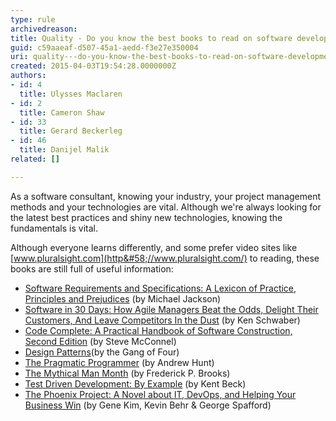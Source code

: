 ```yaml
---
type: rule
archivedreason: 
title: Quality - Do you know the best books to read on software development?
guid: c59aaeaf-d507-45a1-aedd-f3e27e350004
uri: quality---do-you-know-the-best-books-to-read-on-software-development
created: 2015-04-03T19:54:28.0000000Z
authors:
- id: 4
  title: Ulysses Maclaren
- id: 2
  title: Cameron Shaw
- id: 33
  title: Gerard Beckerleg
- id: 46
  title: Danijel Malik
related: []

---
```


As a software consultant, knowing your industry, your project management methods and your technologies are vital. Although we're always looking for the latest best practices and shiny new technologies, knowing the fundamentals is vital.

Although everyone learns differently, and some prefer video sites like [www.pluralsight.com](http&#58;//www.pluralsight.com/) to reading, these books are still full of useful information:

<!--endintro-->

* [Software Requirements and Specifications: A Lexicon of Practice, Principles and Prejudices](http&#58;//www.amazon.com/Software-Requirements-Specifications-Principles-Prejudices/dp/0201877120) (by Michael Jackson)
* [Software in 30 Days: How Agile Managers Beat the Odds, Delight Their Customers, And Leave Competitors In the Dust](http&#58;//www.amazon.com/Software-30-Days-Customers-Competitors/dp/1118206665) (by Ken Schwaber)
* [Code Complete: A Practical Handbook of Software Construction, Second Edition](http&#58;//www.amazon.com/Code-Complete-Practical-Handbook-Construction/dp/0735619670) (by Steve McConnel)
* [Design Patterns](http&#58;//www.amazon.com/Design-Patterns-Object-Oriented-Professional-Computing/dp/0201634988)(by the Gang of Four)
* [The Pragmatic Programmer](http&#58;//www.amazon.com/The-Pragmatic-Programmer-Journeyman-Master/dp/020161622X) (by Andrew Hunt)
* [The Mythical Man Month](http&#58;//www.amazon.com/The-Mythical-Man-Month-Engineering-Anniversary/dp/0201835959) (by Frederick P. Brooks)
* [Test Driven Development: By Example](http&#58;//www.amazon.com/Test-Driven-Development-By-Example/dp/0321146530) (by Kent Beck)
* [The Phoenix Project: A Novel about IT, DevOps, and Helping Your Business Win](http&#58;//www.amazon.com/Phoenix-Project-DevOps-Helping-Business/dp/0988262509/ref=asap_bc?ie=UTF8) (by Gene Kim, Kevin Behr & George Spafford)
